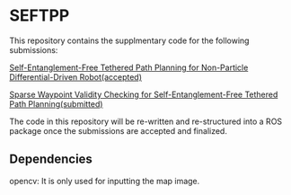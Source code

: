 # SEFTPP

This repository contains the supplmentary code for the following submissions:

[Self-Entanglement-Free Tethered Path Planning for Non-Particle Differential-Driven Robot(accepted)](https://www.researchgate.net/publication/372122988)

[Sparse Waypoint Validity Checking for Self-Entanglement-Free Tethered Path Planning(submitted)](https://www.researchgate.net/publication/373518755)

The code in this repository will be re-written and re-structured into a ROS package once the submissions are accepted and finalized.


## Dependencies

opencv: It is only used for inputting the map image. 
